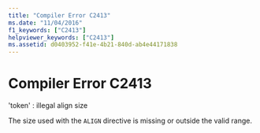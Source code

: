 ```yaml
---
title: "Compiler Error C2413"
ms.date: "11/04/2016"
f1_keywords: ["C2413"]
helpviewer_keywords: ["C2413"]
ms.assetid: d0403952-f41e-4b21-840d-ab4e44171838
---
```

# Compiler Error C2413

'token' : illegal align size

The size used with the `ALIGN` directive is missing or outside the valid range.
